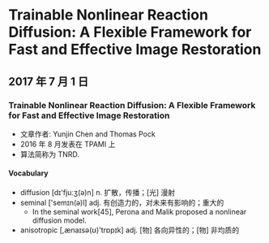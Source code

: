# Trainable Nonlinear Reaction Diffusion: A Flexible Framework for Fast and Effective Image Restoration

## 2017 年 7 月 1 日

### Trainable Nonlinear Reaction Diffusion: A Flexible Framework for Fast and Effective Image Restoration

+   文章作者: Yunjin Chen and Thomas Pock
+   2016 年 8 月发表在 TPAMI 上
+   算法简称为 TNRD.









#### Vocabulary 

+   diffusion [dɪ'fjuːʒ(ə)n] n. 扩散，传播；[光] 漫射
+   seminal  ['semɪn(ə)l] adj. 有创造力的，对未来有影响的；重大的
    +   In the seminal work[45], Perona and Malik proposed a nonlinear diffusion model.
+   anisotropic  [,ænaɪsə(ʊ)'trɒpɪk]  adj. [物] 各向异性的；[物] 非均质的